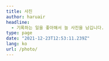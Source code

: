 ```yaml
---
title: 사진
author: haruair
headline:
  - 기록하는 일을 좋아해서 늘 사진을 남깁니다.
type: page
date: "2021-12-23T12:53:11.239Z"
lang: ko
url: /photo/
---
```


<grid cols="2">
<card-link to="/ko/photo/melbourne/" title="🐨 Melbourne, Australia" subtext="멜버른에서 마주한 일상의 풍경"></card-link>
</grid>
